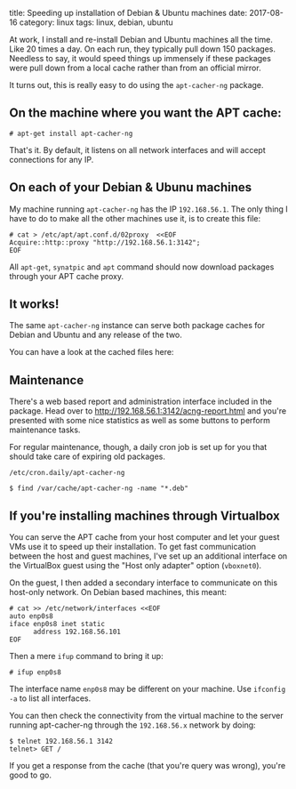 title: Speeding up installation of Debian & Ubuntu machines
date: 2017-08-16
category: linux
tags: linux, debian, ubuntu

At work, I install and re-install Debian and Ubuntu machines all the
time. Like 20 times a day. On each run, they typically pull down 150
packages. Needless to say, it would speed things up immensely if these
packages were pull down from a local cache rather than from an
official mirror.

It turns out, this is really easy to do using the `apt-cacher-ng` 
package.

## On the machine where you want the APT cache:

```text
# apt-get install apt-cacher-ng
```

That's it. By default, it listens on all network interfaces and will
accept connections for any IP.

## On each of your Debian & Ubunu machines

My machine running `apt-cacher-ng` has the IP `192.168.56.1`. The only
thing I have to do to make all the other machines use it, is to create
this file:

```text
# cat > /etc/apt/apt.conf.d/02proxy  <<EOF
Acquire::http::proxy "http://192.168.56.1:3142";
EOF
```

All `apt-get`, `synatpic` and `apt` command should now download
packages through your APT cache proxy.

## It works!

The same `apt-cacher-ng` instance can serve both package caches for
Debian and Ubuntu and any release of the two.

You can have a look at the cached files here:

## Maintenance

There's a web based report and administration interface included in
the package. Head over to http://192.168.56.1:3142/acng-report.html
and you're presented with some nice statistics as well as some buttons
to perform maintenance tasks.

For regular maintenance, though, a daily cron job is set up for you
that should take care of expiring old packages.
```
/etc/cron.daily/apt-cacher-ng
```

``` 
$ find /var/cache/apt-cacher-ng -name "*.deb"
```

## If you're installing machines through Virtualbox

You can serve the APT cache from your host computer and let your guest
VMs use it to speed up their installation. To get fast communication
between the host and guest machines, I've set up an additional
interface on the VirtualBox guest using the "Host only adapter" option
(`vboxnet0`).

On the guest, I then added a secondary interface to communicate on
this host-only network. On Debian based machines, this meant:

```text
# cat >> /etc/network/interfaces <<EOF
auto enp0s8
iface enp0s8 inet static
      address 192.168.56.101
EOF
```

Then a mere `ifup` command to bring it up:

```text
# ifup enp0s8
```

The interface name `enp0s8` may be different on your machine. Use
`ifconfig -a` to list all interfaces.

You can then check the connectivity from the virtual machine to the
server running apt-cacher-ng through the `192.168.56.x` network by
doing:

```
$ telnet 192.168.56.1 3142
telnet> GET /
```

If you get a response from the cache (that you're query was wrong),
you're good to go.
